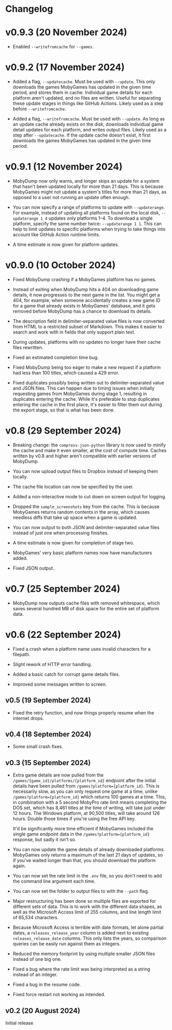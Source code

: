 # Changelog

# v0.9.3 (20 November 2024)

- Enabled `--writefromcache` for `--games`.

# v0.9.2 (17 November 2024)

- Added a flag, `--updatecache`. Must be used with `--update`. This only downloads the
  games MobyGames has updated in the given time period, and stores them in cache.
  Individual game details for each platform aren't updated, and no files are written.
  Useful for separating these update stages in things like GitHub Actions. Likely used as
  a step before `--writefromcache`.

- Added a flag, `--writefromcache`. Must be used with `--update`. As long as an update
  cache already exists on the disk, downloads individual game detail updates for each
  platform, and writes output files. Likely used as a step after `--updatecache`. If the
  update cache doesn't exist, it first downloads the games MobyGames has updated in the
  given time period.

# v0.9.1 (12 November 2024)

- MobyDump now only warns, and longer skips an update for a system that hasn't been
  updated locally for more than 21 days. This is because MobyGames might not update a
  system's titles for more than 21 days, as opposed to a user not running an update often
  enough.

- You can now specify a range of platforms to update with `--updaterange`. For example,
  instead of updating all platforms found on the local disk, `--updaterange 1 4` updates
  only platforms 1&ndash;4. To download a single platform, specify the same number twice:
  `--updaterange 1 1`. This can help to limit updates to specific platforms when
  trying to take things into account like GitHub Action runtime limits.

- A time estimate is now given for platform updates.

# v0.9.0 (10 October 2024)

- Fixed MobyDump crashing if a MobyGames platform has no games.

- Instead of exiting when MobyDump hits a 404 on downloading game details, it now
  progresses to the next game in the list. You might get a 404, for example, when
  someone accidentally creates a new game ID for a game that already exists in MobyGames'
  database, and it gets removed before MobyDump has a chance to download its details.

- The description field in delimiter-separated value files is now converted from HTML to
  a restricted subset of Markdown. This makes it easier to search and work with in fields
  that only support plain text.

- During updates, platforms with no updates no longer have their cache files rewritten.

- Fixed an estimated completion time bug.

- Fixed MobyDump being too eager to make a new request if a platform had less than 100
  titles, which caused a 429 error.

- Fixed duplicates possibly being written out to delimiter-separated value and JSON files.
  This can happen due to timing issues when initially requesting games from MobyGames
  during stage 1, resulting in duplicates entering the cache. While it's preferable to
  stop duplicates entering the cache in the first place, it's easier to filter them out
  during the export stage, so that is what has been done.

# v0.8 (29 September 2024)

- Breaking change: the `compress-json-python` library is now used to minify the cache and
  make it even smaller, at the cost of compute time. Caches written by v0.8 and higher
  aren't compatible with earlier versions of MobyDump.

- You can now upload output files to Dropbox instead of keeping them locally.

- The cache file location can now be specified by the user.

- Added a non-interactive mode to cut down on screen output for logging.

- Dropped the `sample_screenshots` key from the cache. This is because MobyGames
  returns random contents in the array, which causes needless diffs that take up space
  when a game is updated.

- You can now output to both JSON and delimiter-separated value files instead of just one
  when processing finishes.

- A time estimate is now given for completion of stage two.

- MobyGames' very basic platform names now have manufacturers added.

- Fixed JSON output.

# v0.7 (25 September 2024)

- MobyDump now outputs cache files with removed whitespace, which saves several hundred MB
  of disk space for the entire set of platform data.

# v0.6 (22 September 2024)

- Fixed a crash when a platform name uses invalid characters for a filepath.

- Slight rework of HTTP error handling.

- Added a basic catch for corrupt game details files.

- Improved some messages written to screen.

## v0.5 (19 September 2024)

- Fixed the retry function, and now things properly resume when the internet drops.

## v0.4 (18 September 2024)

- Some small crash fixes.

## v0.3 (15 September 2024)

- Extra game details are now pulled from the `/games/{game_id}/platforms/{platform_id}`
  endpoint after the initial details have been pulled from
  `/games?platform={platform_id}`. This is necessarily slow, as you can only request one
  game at a time, unlike `/games?platform={platform_id}` which returns 100 games at a
  time. This, in combination with a 5 second MobyPro rate limit means completing the DOS
  set, which has 8,461 titles at the time of writing, will take just under 12 hours.
  The Windows platform, at 90,500 titles, will take around 126 hours.
  Double those times if you're using the free API key.

  It'd be significantly more time efficient if MobyGames included the single game endpoint
  data in the `/games?platform={platform_id}` response, but sadly it isn't so.

- You can now update the game details of already downloaded platforms. MobyGames only
  returns a maximum of the last 21 days of updates, so if you've waited longer than that,
  you should download the platform again.

- You can now set the rate limit in the `.env` file, so you don't need to add the command
  line argument each time.

- You can now set the folder to output files to with the `--path` flag.

- Major restructuring has been done so multiple files are exported for different sets of
  data. This is to work with the different data shapes, as well as the Microsoft Access
  limit of 255 columns, and line length limit of 65,534 characters.

- Because Microsoft Access is terrible with date formats, let alone partial dates, a
  `releases_release_year` column is added next to existing `releases_release_date`
  columns. This only lists the years, so comparison queries can be easily run against
  them as integers.

- Reduced the memory footprint by using multiple smaller JSON files instead of one big
  one.

- Fixed a bug where the rate limit was being interpreted as a string instead of an
  integer.

- Fixed a bug in the resume code.

- Fixed force restart not working as intended.

## v0.2 (20 August 2024)

Initial release

